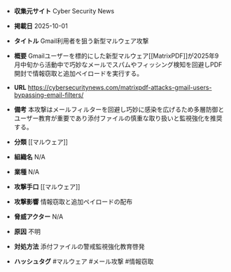 - **収集元サイト**
Cyber Security News

- **掲載日**
2025-10-01

- **タイトル**
Gmail利用者を狙う新型マルウェア攻撃

- **概要**
Gmailユーザーを標的にした新型マルウェア[[MatrixPDF]]が2025年9月中旬から活動中で巧妙なメールでスパムやフィッシング検知を回避しPDF開封で情報窃取と追加ペイロードを実行する。

- **URL**
https://cybersecuritynews.com/matrixpdf-attacks-gmail-users-bypassing-email-filters/

- **備考**
本攻撃はメールフィルターを回避し巧妙に感染を広げるため多層防御とユーザー教育が重要であり添付ファイルの慎重な取り扱いと監視強化を推奨する。

- **分類**
[[マルウェア]]

- **組織名**
N/A

- **業種**
N/A

- **攻撃手口**
[[マルウェア]]

- **攻撃影響**
情報窃取と追加ペイロードの配布

- **脅威アクター**
N/A

- **原因**
不明

- **対処方法**
添付ファイルの警戒監視強化教育啓発

- **ハッシュタグ**
#マルウェア #メール攻撃 #情報窃取
